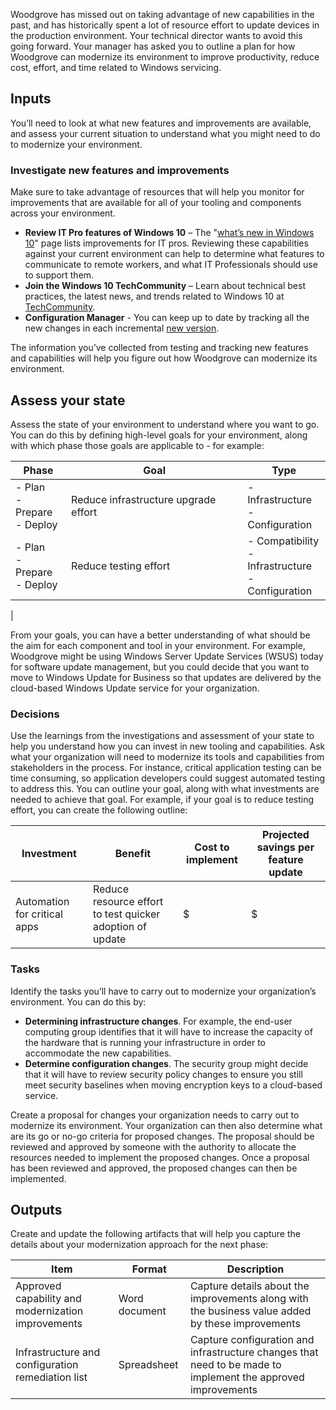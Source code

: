 Woodgrove has missed out on taking advantage of new capabilities in the past, and has historically spent a lot of resource effort to update devices in the production environment. Your technical director wants to avoid this going forward. Your manager has asked you to outline a plan for how Woodgrove can modernize its environment to improve productivity, reduce cost, effort, and time related to Windows servicing.

## Inputs

You’ll need to look at what new features and improvements are available, and assess your current situation to understand what you might need to do to modernize your environment. 

### Investigate new features and improvements

Make sure to take advantage of resources that will help you monitor for improvements that are available for all of your tooling and components across your environment.

- **Review IT Pro features of Windows 10** – The "[what’s new in Windows 10](/windows/whats-new/)" page lists improvements for IT pros. Reviewing these capabilities against your current environment can help to determine what features to communicate to remote workers, and what IT Professionals should use to support them.  
- **Join the Windows 10 TechCommunity** – Learn about technical best practices, the latest news, and trends related to Windows 10 at [TechCommunity](https://techcommunity.microsoft.com/t5/windows-10/ct-p/Windows10).
- **Configuration Manager** -  You can keep up to date by tracking all the new changes in each incremental [new version](/mem/configmgr/core/plan-design/changes/whats-new-incremental-versions).

The information you’ve collected from testing and tracking new features and capabilities will help you figure out how Woodgrove can modernize its environment.

## Assess your state

Assess the state of your environment to understand where you want to go. You can do this by defining high-level goals for your environment, along with which phase those goals are applicable to - for example:

|Phase  |Goal  |Type  |
|---------|---------|---------|
|- Plan<br/>- Prepare<br/>- Deploy|Reduce infrastructure upgrade effort|- Infrastructure<br/>- Configuration
|- Plan<br/>- Prepare<br/>- Deploy|Reduce testing effort|- Compatibility<br/>- Infrastructure<br/>- Configuration
|

From your goals, you can have a better understanding of what should be the aim for each component and tool in your environment. For example, Woodgrove might be using Windows Server Update Services (WSUS) today for software update management, but you could decide that you want to move to Windows Update for Business so that updates are delivered by the cloud-based Windows Update service for your organization.

### Decisions

Use the learnings from the investigations and assessment of your state to help you understand how you can invest in new tooling and capabilities. Ask what your organization will need to modernize its tools and capabilities from stakeholders in the process. For instance, critical application testing can be time consuming, so application developers could suggest automated testing to address this. You can outline your goal, along with what investments are needed to achieve that goal. For example, if your goal is to reduce testing effort, you can create the following outline:

|Investment  |Benefit  |Cost to implement  |Projected savings per feature update  |
|---------|---------|---------|---------|
|Automation for critical apps|Reduce resource effort to test quicker adoption of update|$|$|

### Tasks

Identify the tasks you’ll have to carry out to modernize your organization’s environment. You can do this by:

- **Determining infrastructure changes**. For example, the end-user computing group identifies that it will have to increase the capacity of the hardware that is running your infrastructure in order to accommodate the new capabilities.
- **Determine configuration changes**. The security group might decide that it will have to review security policy changes to ensure you still meet security baselines when moving encryption keys to a cloud-based service.

Create a proposal for changes your organization needs to carry out to modernize its environment. Your organization can then also determine what are its go or no-go criteria for proposed changes. The proposal should be reviewed and approved by someone with the authority to allocate the resources needed to implement the proposed changes. Once a proposal has been reviewed and approved, the proposed changes can then be implemented.

## Outputs

Create and update the following artifacts that will help you capture the details about your modernization approach for the next phase:

|Item  |Format  |Description  |
|---------|---------|---------|
|Approved capability and modernization improvements     |Word document|Capture details about the improvements along with the business value added by these improvements|
|Infrastructure and configuration remediation list|Spreadsheet|Capture configuration and infrastructure changes that need to be made to implement the approved improvements|
